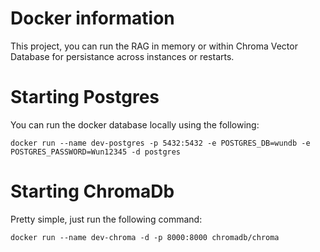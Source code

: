 # Docker information

This project, you can run the RAG in memory or within Chroma Vector Database for persistance across instances or restarts.

# Starting Postgres

You can run the docker database locally using the following:

```
docker run --name dev-postgres -p 5432:5432 -e POSTGRES_DB=wundb -e POSTGRES_PASSWORD=Wun12345 -d postgres
```

# Starting ChromaDb

Pretty simple, just run the following command:

```
docker run --name dev-chroma -d -p 8000:8000 chromadb/chroma

```